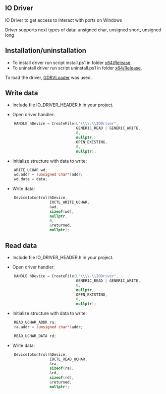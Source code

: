 ## IO Driver

IO Driver to get access to interact with ports on Windows

Driver supports next types of data: unsigned char, unsigned short, unsigned long

## Installation/uninstallation

- To install driver run script install.ps1 in folder [x64/Release](https://github.com/allapugacheva/PCIDriver/tree/main/x64/Release).
- To uninstall driver run script uninstall.ps1 in folder [x64/Release](https://github.com/allapugacheva/PCIDriver/tree/main/x64/Release).

To load the driver, [GDRVLoader](https://github.com/zer0condition/GDRVLoader/tree/master) was used.

## Write data

- Include file IO_DRIVER_HEADER.h in your project.

- Open driver handler:
```CPP
    HANDLE hDevice = CreateFile(L"\\\\.\\IODriver",
                                GENERIC_READ | GENERIC_WRITE,
                                0,
                                nullptr,
                                OPEN_EXISTING,
                                0,
                                nullptr);
```

- Initialize structure with data to write:
```CPP
    WRITE_UCHAR wd;
    wd.addr = (unsigned char*)addr;
    wd.data = data;
```

- Write data:
```CPP
    DeviceIoControl(hDevice,
                    IOCTL_WRITE_UCHAR,
                    &wd,
                    sizeof(wd),
                    nullptr,
                    0,
                    &returned,
                    nullptr);
```

## Read data

- Include file IO_DRIVER_HEADER.h in your project.

- Open driver handler:
```CPP
    HANDLE hDevice = CreateFile(L"\\\\.\\IODriver",
                                GENERIC_READ | GENERIC_WRITE,
                                0,
                                nullptr,
                                OPEN_EXISTING,
                                0,
                                nullptr);
```

- Initialize structure with data to write:
```CPP
    READ_UCHAR_ADDR ra;
    ra.addr = (unsigned char*)addr;

    READ_UCHAR_DATA rd;
```

- Write data:
```CPP
    DeviceIoControl(hDevice,
                    IOCTL_READ_UCHAR,
                    &ra,
                    sizeof(ra),
                    &rd,
                    sizeof(rd),
                    &returned,
                    nullptr);
```